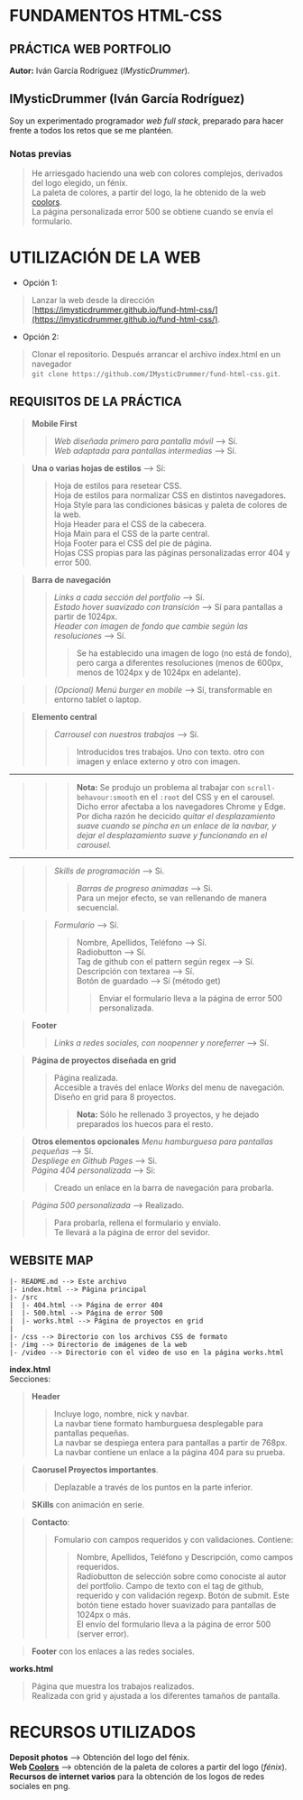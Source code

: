 # FUNDAMENTOS HTML-CSS
## PRÁCTICA WEB PORTFOLIO

**Autor:** Iván García Rodríguez (*IMysticDrummer*).

## IMysticDrummer (Iván García Rodríguez)

Soy un experimentado programador *web full stack*, preparado para hacer frente a todos los retos que se me plantéen.

### Notas previas
> He arriesgado haciendo una web con colores complejos, derivados del logo elegido, un fénix.  
> La paleta de colores, a partir del logo, la he obtenido de la web [coolors](https://coolors.co/).  
> La página personalizada error 500 se obtiene cuando se envía el formulario.  

# UTILIZACIÓN DE LA WEB
- Opción 1:
> Lanzar la web desde la dirección [https://imysticdrummer.github.io/fund-html-css/](https://imysticdrummer.github.io/fund-html-css/).  

- Opción 2:
> Clonar el repositorio. Después arrancar el archivo index.html en un navegador  
> `git clone https://github.com/IMysticDrummer/fund-html-css.git`.  

## REQUISITOS DE LA PRÁCTICA
> **Mobile First**
>> *Web diseñada primero para pantalla móvil* --> Sí.  
>> *Web adaptada para pantallas intermedias* --> Sí.  

> **Una o varias hojas de estilos** --> Sí:
>> Hoja de estilos para resetear CSS.  
>> Hoja de estilos para normalizar CSS en distintos navegadores.  
>> Hoja Style para las condiciones básicas y paleta de colores de la web.  
>> Hoja Header para el CSS de la cabecera.  
>> Hoja Main para el CSS de la parte central.  
>> Hoja Footer para el CSS del pie de página.  
>> Hojas CSS propias para las páginas personalizadas error 404 y error 500.  

> **Barra de navegación**
>> *Links a cada sección del portfolio* --> Sí.  
>> *Estado hover suavizado con transición* --> Sí para pantallas a partir de 1024px.  
>> *Header con imagen de fondo que cambie según las resoluciones* --> Sí.
>>> Se ha establecido una imagen de logo (no está de fondo), pero carga a diferentes resoluciones (menos de 600px, menos de 1024px y de 1024px en adelante).  

>> *(Opcional) Menú burger en mobile* --> Sí, transformable en entorno tablet o laptop.  

> **Elemento central**
>> *Carrousel con nuestros trabajos* --> Sí.  
>>> Introducidos tres trabajos. Uno con texto. otro con imagen y enlace externo y otro con imagen.  

---
>>> **Nota:** Se produjo un problema al trabajar con `scroll-behavour:smooth` en el `:root` del CSS y
>>> en el carousel. Dicho error afectaba a los navegadores Chrome y Edge. Por dicha razón he decicido
>>> *quitar el desplazamiento suave cuando se pincha en un enlace de la navbar, y dejar el desplazamiento*
>>> *suave y funcionando en el carousel.*
---  

>> *Skills de programación* --> Si.  
>>> *Barras de progreso animadas* --> Si.  
>>> Para un mejor efecto, se van rellenando de manera secuencial.  

>> *Formulario* --> Sí.
>>> Nombre, Apellidos, Teléfono --> Sí.  
>>> Radiobutton --> Sí.  
>>> Tag de github con el pattern según regex --> Sí.  
>>> Descripción con textarea --> Sí.  
>>> Botón de guardado --> Sí (método get)  
>>>> Enviar el formulario lleva a la página de error 500 personalizada.  

> **Footer**
>> *Links a redes sociales, con noopenner y noreferrer* --> Sí.  

> **Página de proyectos diseñada en grid**
>> Página realizada.  
>> Accesible a través del enlace *Works* del menu de navegación.  
>> Diseño en grid para 8 proyectos.
>>> **Nota:** Sólo he rellenado 3 proyectos, y he dejado preparados
>>> los huecos para el resto.

> **Otros elementos opcionales**
> *Menu hamburguesa para pantallas pequeñas* --> Sí.  
> *Despliege en Github Pages* --> Si.  
> *Página 404 personalizada* --> Si:  
>> Creado un enlace en la barra de navegación para probarla.  

> *Página 500 personalizada* --> Realizado.  
>> Para probarla, rellena el formulario y envíalo.  
>> Te llevará a la página de error del sevidor.  

## WEBSITE MAP
~~~
|- README.md --> Este archivo
|- index.html --> Página principal
|- /src
|  |- 404.html --> Página de error 404
|  |- 500.html --> Página de error 500
|  |- works.html --> Página de proyectos en grid
|
|- /css --> Directorio con los archivos CSS de formato
|- /img --> Directorio de imágenes de la web
|- /video --> Directorio con el video de uso en la página works.html
~~~

**index.html**  
Secciones:
> **Header**  
>> Incluye logo, nombre, nick y navbar.  
>> La navbar tiene formato hamburguesa desplegable para pantallas pequeñas.  
>> La navbar se despiega entera para pantallas a partir de 768px.  
>> La navbar contiene un enlace a la página 404 para su prueba.  

> **Caorusel Proyectos importantes**.  
>> Deplazable a través de los puntos en la parte inferior.    

> **SKills** con animación en serie.  

> **Contacto**:
>> Fomulario con campos requeridos y con validaciones. Contiene:
>>> Nombre, Apellidos, Teléfono y Descripción, como campos requeridos.  
>>> Radiobutton de selección sobre como conociste al autor del portfolio.
>>> Campo de texto con el tag de github, requerido y con validación regexp.
>>> Botón de submit. Este botón tiene estado hover suavizado para pantallas
>>> de 1024px o más.  
>>> El envío del formulario lleva a la página de error 500 (server error).  

> **Footer** con los enlaces a las redes sociales.  

**works.html**  
> Página que muestra los trabajos realizados.  
> Realizada con grid y ajustada a los diferentes tamaños de pantalla.  

# RECURSOS UTILIZADOS
**Deposit photos** --> Obtención del logo del fénix.  
**Web [Coolors](https://coolors.co/)** --> obtención de la paleta de colores a partir del logo (*fénix*).  
**Recursos de internet varios** para la obtención de los logos de redes sociales en png.

